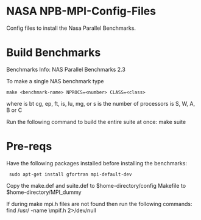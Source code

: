 # NASA NPB-MPI-Config-Files


Config files  to install the Nasa Parallel Benchmarks.

#  Build Benchmarks

Benchmarks Info:
NAS Parallel Benchmarks 2.3

To make a single NAS benchmark type 

    make <benchmark-name> NPROCS=<number> CLASS=<class>

where <benchmark-name> is bt cg, ep, ft, is, lu, mg, or s
<number>         is the number of processors
<class>          is S, W, A, B or C

Run the following command to build the entire suite at once:
      make suite

# Pre-reqs

Have the following packages installed before installing the benchmarks:

     sudo apt-get install gfortran mpi-default-dev
  
Copy the make.def and suite.def to $home-directory/config
Makefile to $home-directory/MPI_dummy

If during make mpi.h files are not found then run the following commands:
      find /usr/ -name \mpif.h 2>/dev/null

